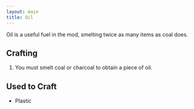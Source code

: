 ```yaml
---
layout: main
title: Oil
---
```


Oil is a useful fuel in the mod, smelting twice as many items as coal does.

## Crafting

1) You must smelt coal or charcoal to obtain a piece of oil.

## Used to Craft

- Plastic
